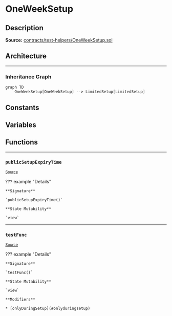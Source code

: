 # OneWeekSetup

## Description


**Source:** [contracts/test-helpers/OneWeekSetup.sol](https://github.com/Synthetixio/synthetix/tree/develop/contracts/test-helpers/OneWeekSetup.sol)

## Architecture


---
### Inheritance Graph

```mermaid
graph TD
    OneWeekSetup[OneWeekSetup] --> LimitedSetup[LimitedSetup]
```

## Constants

## Variables

## Functions


---
### `publicSetupExpiryTime`

<sub>[Source](https://github.com/Synthetixio/synthetix/tree/develop/contracts/test-helpers/OneWeekSetup.sol#L11)</sub>



??? example "Details"

    **Signature**

    `publicSetupExpiryTime()`

    **State Mutability**

    `view`


---
### `testFunc`

<sub>[Source](https://github.com/Synthetixio/synthetix/tree/develop/contracts/test-helpers/OneWeekSetup.sol#L7)</sub>



??? example "Details"

    **Signature**

    `testFunc()`

    **State Mutability**

    `view`

    **Modifiers**

    * [onlyDuringSetup](#onlyduringsetup)

